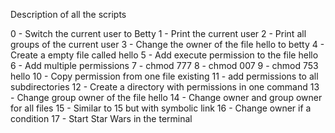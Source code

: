 Description of all the scripts

0 - Switch the current user to Betty
1 - Print the current user
2 - Print all groups of the current user
3 - Change the owner of the file hello to betty
4 - Create a empty file called hello
5 - Add execute permission to the file hello
6 - Add multiple permissions
7 - chmod 777
8 - chmod 007
9 - chmod 753 hello
10 - Copy permission from one file existing
11 - add permissions to all subdirectories
12 - Create a directory with permissions in one command
13 - Change group owner of the file hello
14 - Change owner and group owner for all files
15 - Similar to 15 but with symbolic link
16 - Change owner if a condition
17 - Start Star Wars in the terminal
